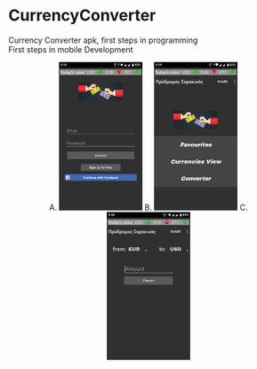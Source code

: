 # CurrencyConverter
Currency Converter apk, first steps in programming <br />
First steps in mobile Development
<br/>
<center>
<p float ="left">
A.
<img src="Authentication.png" width = "150" title ="Authentication's photo"></img>
B.   
<img src ="Menu.png" width="150" title="Menu's Photo"></img> 
C.
<img src ="Convert.png" width="150" title="Convert's Photo"></img>
</p></center>
<br />
